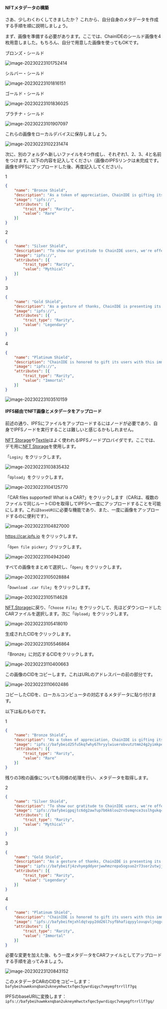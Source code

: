 #### NFTメタデータの構築

さあ、少しわくわくしてきましたか？ これから、自分自身のメタデータを作成する手順を順に説明しましょう。

まず、画像を準備する必要があります。ここでは、ChainIDEのシールド画像を4枚用意しました。もちろん、自分で用意した画像を使ってもOKです。

ブロンズ・シールド

![image-20230223101752414](/public/images/Polygon-Whitelist-NFT/section-3/3_2_1.png)

シルバー・シールド

![image-20230223101816151](/public/images/Polygon-Whitelist-NFT/section-3/3_2_2.png)

ゴールド・シールド

![image-20230223101836025](/public/images/Polygon-Whitelist-NFT/section-3/3_2_3.png)

プラチナ・シールド

![image-20230223101907097](/public/images/Polygon-Whitelist-NFT/section-3/3_2_4.png)

これらの画像をローカルデバイスに保存しましょう。

![image-20230223102231474](/public/images/Polygon-Whitelist-NFT/section-3/3_2_5.png)

次に、別のフォルダへ新しいファイルを4つ作成し、それぞれ1、2、3、4と名前をつけます。以下の内容を記入してください（画像のIPFSリンクは未完成です。画像をIPFSにアップロードした後、再度記入してください）。

1

```json
{
    "name": "Bronze Shield",
    "description": "As a token of appreciation, ChainIDE is gifting its users with this rare Bronze Shield.",
    "image": "ipfs://",
    "attributes": [{
        "trait_type": "Rarity",
        "value": "Rare"
    }]
}
```

2

```json
{
    "name": "Silver Shield",
    "description": "To show our gratitude to ChainIDE users, we're offering this mythical Silver Shield as a gift.",
    "image": "ipfs://",
    "attributes": [{
        "trait_type": "Rarity",
        "value": "Mythical"
    }]
}
```

3

```json
{
    "name": "Gold Shield",
    "description": "As a gesture of thanks, ChainIDE is presenting its users with this legendary Gold Shield.",
    "image": "ipfs://",
    "attributes": [{
        "trait_type": "Rarity",
        "value": "Legendary"
    }]
}
```

4

```json
{
    "name": "Platinum Shield",
    "description": "ChainIDE is honored to gift its users with this immortal Platinum Shield as a symbol of our appreciation.",
    "image": "ipfs://",
    "attributes": [{
        "trait_type": "Rarity",
        "value": "Immortal"
    }]
}
```

![image-20230223103510159](/public/images/Polygon-Whitelist-NFT/section-3/3_2_6.png)

#### IPFS経由でNFT画像とメタデータをアップロード

前述の通り、IPFSにファイルをアップロードするにはノードが必要であり、自身でIPFSノードを実行することは難しいと感じるかもしれません。


[NFT Storage](https://nft.storage/)や[Textile](https://textile.io/)はよく使われるIPFSノードプロバイダです。ここでは、デモ用に[NFT Storage](https://nft.storage/)を使用します。

「`Login`」をクリックします。

![image-20230223103835432](/public/images/Polygon-Whitelist-NFT/section-3/3_2_7.png)

「`Upload`」をクリックします。

![image-20230223104125770](/public/images/Polygon-Whitelist-NFT/section-3/3_2_8.png)

「CAR files supported! What is a CAR?」をクリックします（CARは、複数のファイルで同じルートCIDを取得してIPFSへ一度にアップロードすることを可能にします。これは`baseURI`に必要な機能であり、また、一度に画像をアップロードするのに便利です）。

![image-20230223104827000](/public/images/Polygon-Whitelist-NFT/section-3/3_2_9.png)

https://car.ipfs.io をクリックします。

「`Open file picker`」クリックします。

![image-20230223104942040](/public/images/Polygon-Whitelist-NFT/section-3/3_2_10.png)

すべての画像をまとめて選択し、「`Open`」をクリックします。

![image-20230223105028884](/public/images/Polygon-Whitelist-NFT/section-3/3_2_11.png)

「`Download .car file`」をクリックします。

![image-20230223105114628](/public/images/Polygon-Whitelist-NFT/section-3/3_2_12.png)

[NFT.Storage](https://nft.storage/new-file/)に戻り、「`Choose File`」をクリックして、先ほどダウンロードしたCARファイルを選択します。次に「`Upload`」をクリックします。

![image-20230223105418010](/public/images/Polygon-Whitelist-NFT/section-3/3_2_13.png)

生成されたCIDをクリックします。

![image-20230223105546864](/public/images/Polygon-Whitelist-NFT/section-3/3_2_14.png)

「Bronze」に対応するCIDをクリックします。

![image-20230223110400663](/public/images/Polygon-Whitelist-NFT/section-3/3_2_15.png)

この画像のCIDをコピーします。これはURLのアドレスバーの前の部分です。

![image-20230223110602486](/public/images/Polygon-Whitelist-NFT/section-3/3_2_16.png)

コピーしたCIDを、ローカルコンピュータの対応するメタデータに貼り付けます。

以下は私のものです。

1

```json
{
    "name": "Bronze Shield",
    "description": "As a token of appreciation, ChainIDE is gifting its users with this rare Bronze Shield.",
    "image": "ipfs://bafybeid25fu5kqfwhy67hryylwiuerobvutztmm24g2yimkpezhf2i76vq",
    "attributes": [{
        "trait_type": "Rarity",
        "value": "Rare"
    }]
}
```

残りの3枚の画像についても同様の処理を行い、メタデータを取得します。

2

```json
{
    "name": "Silver Shield",
    "description": "To show our gratitude to ChainIDE users, we're offering this mythical Silver Shield as a gift.",
    "image": "ipfs://bafybeigpqjtc6dg2aw7up7b6k6lou2rn5vmqnce3sslhgukq4jexwjpuha",
    "attributes": [{
        "trait_type": "Rarity",
        "value": "Mythical"
    }]
}
```

3

```json
{
    "name": "Gold Shield",
    "description": "As a gesture of thanks, ChainIDE is presenting its users with this legendary Gold Shield.",
    "image": "ipfs://bafybeifj4zvhyegddyerjwwhmzrepa5ogsuo2r73sor2utwjjdkilcdw24",
    "attributes": [{
        "trait_type": "Rarity",
        "value": "Legendary"
    }]
}
```

4

```json
{
    "name": "Platinum Shield",
    "description": "ChainIDE is honored to gift its users with this immortal Platinum Shield as a symbol of our appreciation.",
    "image": "ipfs://bafybeifmjxhldqtvpy2dd26l7syfbhafiqyyylovupvljnqgcmfin2mzsm",
    "attributes": [{
        "trait_type": "Rarity",
        "value": "Immortal"
    }]
}
```

必要な変更を加えた後、もう一度メタデータをCARファイルとしてアップロードする手順を追ってみましょう。

![image-20230223120843152](/public/images/Polygon-Whitelist-NFT/section-3/3_2_17.png)

このメタデータCARのCIDをコピーします：`bafybeihuwmkxnqban2ukneymhwctxfqec5ywrdiqyc7vmyegftrrllf7gq`

IPFSのbaseURIに変換します：`ipfs://bafybeihuwmkxnqban2ukneymhwctxfqec5ywrdiqyc7vmyegftrrllf7gq/`